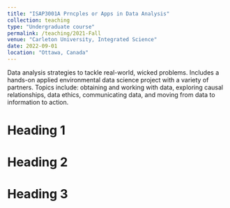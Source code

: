 ```yaml
---
title: "ISAP3001A Prncples or Apps in Data Analysis"
collection: teaching
type: "Undergraduate course"
permalink: /teaching/2021-Fall
venue: "Carleton University, Integrated Science"
date: 2022-09-01
location: "Ottawa, Canada"
---
```


Data analysis strategies to tackle real-world, wicked problems. Includes a hands-on applied environmental data science project with a variety of partners. Topics include: obtaining and working with data, exploring causal relationships, data ethics, communicating data, and moving from data to information to action.

Heading 1
======

Heading 2
======

Heading 3
======
